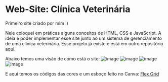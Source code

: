 # Web-Site: Clínica Veterinária

Primeiro site criado por mim :)

Nele coloquei em práticas alguns conceitos de HTML, CSS e JavaScript. A ideia é poder implementar esse site junto ao um sistema de gerenciamento de uma clínica veterinária. Esse projeto já existe e está em outro repositório aqui.

Abaixo temos uma visão de como está o site:
![image](https://user-images.githubusercontent.com/102777924/217878087-dce7de9a-c1a5-43b1-b348-28e42f18ce0b.png)
![image](https://user-images.githubusercontent.com/102777924/217878193-3a654683-9648-43a9-a406-188ba41ab9c0.png)
![image](https://user-images.githubusercontent.com/102777924/217878244-0525541c-ed36-4e7f-aca9-389c7ec111e5.png)
![image](https://user-images.githubusercontent.com/102777924/217878307-e7941776-2419-4585-adaf-4e371938e6bd.png)


E aqui temos os códigos das cores e um esboço feito no Canva: [Flex Grid](https://www.canva.com/design/DAFZ8KsxmJA/G52fjBPNL-TvNzxjSmV3_g/edit?utm_content=DAFZ8KsxmJA&utm_campaign=designshare&utm_medium=link2&utm_source=sharebutton) 



